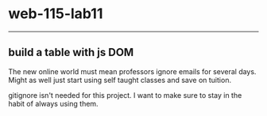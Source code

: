 # web-115-lab11

---

build a table with js DOM
---

The new online world must mean professors ignore emails for several days. Might as well just start using self taught classes
and save on tuition.

gitignore isn't needed for this project. I want to make sure to stay in the habit of always using them.
